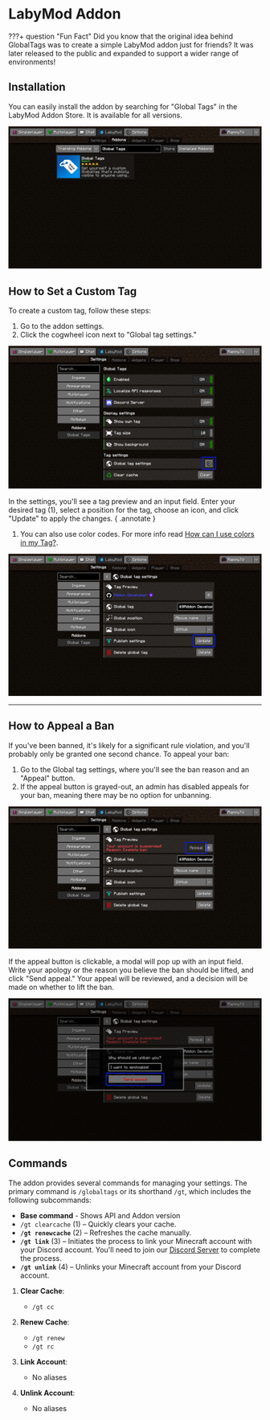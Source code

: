 # LabyMod Addon

???+ question "Fun Fact" 
    Did you know that the original idea behind GlobalTags was to create a simple LabyMod addon just for friends? It was later released to the public and expanded to support a wider range of environments!

## Installation

You can easily install the addon by searching for "Global Tags" in the LabyMod Addon Store. It is available for all versions.

![Addon Installation](../assets/files/labymod/search.png)

## How to Set a Custom Tag

To create a custom tag, follow these steps:

1. Go to the addon settings.
2. Click the cogwheel icon next to "Global tag settings."

![Global Tag Settings](../assets/files/labymod/cogwheel.png)

In the settings, you'll see a tag preview and an input field. Enter your desired tag (1), select a position for the tag, choose an icon, and click "Update" to apply the changes.
{ .annotate }

1. You can also use color codes. For more info read [How can I use colors in my Tag?](../faq.md#how-can-i-use-colors-in-my-tag).

![Setting a Tag](../assets/files/labymod/tag.png)

---

## How to Appeal a Ban

If you've been banned, it's likely for a significant rule violation, and you'll probably only be granted one second chance. To appeal your ban:

1. Go to the Global tag settings, where you'll see the ban reason and an "Appeal" button.
2. If the appeal button is grayed-out, an admin has disabled appeals for your ban, meaning there may be no option for unbanning.

![Grayed-out Appeal](../assets/files/labymod/gray_appeal.png)

If the appeal button is clickable, a modal will pop up with an input field. Write your apology or the reason you believe the ban should be lifted, and click "Send appeal." Your appeal will be reviewed, and a decision will be made on whether to lift the ban.

![Appeal Modal](../assets/files/labymod/appeal_modal.png)

## Commands

The addon provides several commands for managing your settings. The primary command is `/globaltags` or its shorthand `/gt`, which includes the following subcommands:

<div class="annotate" markdown>

- **Base command** - Shows API and Addon version
- `/gt clearcache` (1) – Quickly clears your cache.
- **`/gt renewcache`** (2) – Refreshes the cache manually.
- **`/gt link`** (3) – Initiates the process to link your Minecraft account with your Discord account. You'll need to join our <a href="https://globaltags.xyz/discord" target="">Discord Server</a> to complete the process.
- **`/gt unlink`** (4) – Unlinks your Minecraft account from your Discord account.

</div>

1. **Clear Cache**: 
    - `/gt cc`

2. **Renew Cache**:
    - `/gt renew`
    - `/gt rc`

3. **Link Account**: 
    - No aliases

4. **Unlink Account**: 
    - No aliases